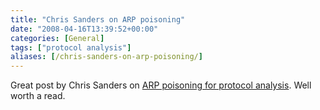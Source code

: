 ```yaml
---
title: "Chris Sanders on ARP poisoning"
date: "2008-04-16T13:39:52+00:00"
categories: [General]
tags: ["protocol analysis"]
aliases: [/chris-sanders-on-arp-poisoning/]
---
```


Great post by Chris Sanders on <a href="http://www.chrissanders.org/?p=121">ARP poisoning for protocol analysis</a>. Well worth a read.
